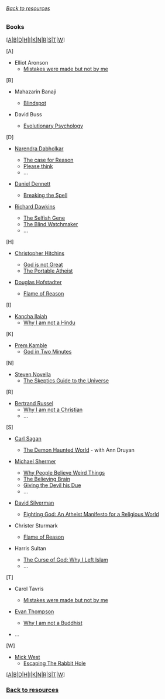###### [Back to resources](index.md)
### Books
[[A](#A)|[B](#B)|[D](#D)|[H](#H)|[I](#I)|[K](#K)|[N](#N)|[R](#R)|[S](#S)|[T](#T)|[W](#W)]

[<a name="A"></a>A]
* Elliot Aronson
  * [Mistakes were made but not by me](https://smile.amazon.com/Mistakes-Were-Made-But-Third/dp/B08YS5L4RJ/ref=sr_1_1?dchild=1&keywords=mistakes+were+made&qid=1623621568&sr=8-1)

[<a name="B"></a>B]
* Mahazarin Banaji
  * [Blindspot](https://smile.amazon.com/Blindspot-audiobook/dp/B00IS70DI6/ref=sr_1_1?crid=8QHTADIPL74U&dchild=1&keywords=blindspot+hidden+biases+of+good+people&qid=1623622262&s=books&sprefix=blindspot+hidd%2Cstripbooks%2C252&sr=1-1)

* David Buss
  * [Evolutionary Psychology](https://smile.amazon.com/Evolutionary-Psychology-New-Science-Mind/dp/1138088617/ref=sr_1_1?dchild=1&keywords=evolutionary+psychology+buss&qid=1623622131&s=books&sr=1-1)

[<a name="D"></a>D]
* [Narendra Dabholkar](https://en.wikipedia.org/wiki/Narendra_Dabholkar)
  * [The case for Reason](https://www.amazon.com/Case-Reason-Understanding-Anti-superstition-Movement-ebook/dp/B07GKY1Y7S/ref=sr_1_9?dchild=1&keywords=dabholkar&qid=1604880566&s=books&sr=1-9)
  * [Please think](https://www.amazon.com/Please-Think-Narendra-Dabholkar/dp/9388754026/ref=sr_1_10?dchild=1&keywords=dabholkar&qid=1604880566&s=books&sr=1-10)
  * ...

* [Daniel Dennett](https://en.wikipedia.org/wiki/Daniel_Dennett)
  * [Breaking the Spell](https://en.wikipedia.org/wiki/Breaking_the_Spell:_Religion_as_a_Natural_Phenomenon)
  
* [Richard Dawkins](https://en.wikipedia.org/wiki/Richard_Dawkins)
  * [The Selfish Gene](https://en.wikipedia.org/wiki/The_Selfish_Gene)
  * [The Blind Watchmaker](https://en.wikipedia.org/wiki/The_Blind_Watchmaker)
  * ...

[<a name="H"></a>H]
* [Christopher Hitchins](https://en.wikipedia.org/wiki/Christopher_Hitchens)
  * [God is not Great](https://en.wikipedia.org/wiki/God_Is_Not_Great)
  * [The Portable Atheist](https://en.wikipedia.org/wiki/The_Portable_Atheist)

* [Douglas Hofstadter](https://en.wikipedia.org/wiki/Douglas_Hofstadter)
  * [Flame of Reason](https://fritanke.se/flame-of-reason/)

[<a name="I"></a>I]
* [Kancha Ilaiah](https://en.wikipedia.org/wiki/Kancha_Ilaiah)
  * [Why I am not a Hindu](https://www.amazon.com/Why-I-Am-Not-Hindu/dp/8185604827)

[<a name="K"></a>K]
* [Prem Kamble](https://www.facebook.com/pukamble11)
  * [God in Two Minutes](https://www.amazon.com/God-Two-Minutes-Prem-Kamble-ebook/dp/B005RQCBNQ/ref=sr_1_1)

[<a name="N"></a>N]
* [Steven Novella](https://en.wikipedia.org/wiki/Steven_Novella)
  * [The Skeptics Guide to the Universe](https://www.theskepticsguide.org/our-book)

[<a name="R"></a>R]
* [Bertrand Russel](https://en.wikipedia.org/wiki/Bertrand_Russell)
  * [Why I am not a Christian](https://en.wikipedia.org/wiki/Why_I_Am_Not_a_Christian)
  * ...

[<a name="S"></a>S]
* [Carl Sagan](https://en.wikipedia.org/wiki/Carl_Sagan)
  * [The Demon Haunted World](https://en.wikipedia.org/wiki/The_Demon-Haunted_World) - with Ann Druyan
  
* [Michael Shermer](https://en.wikipedia.org/wiki/Michael_Shermer)
  * [Why People Believe Weird Things](https://www.amazon.com/People-Believe-Weird-Things-Pseudoscience/dp/0805070893/ref=sr_1_4?crid=EFSEK5AQ6OCF&dchild=1&keywords=michael+shermer&qid=1604880926&s=books&sprefix=shermer%2Cstripbooks%2C231&sr=1-4)
  * [The Believing Brain](https://www.amazon.com/Believing-Brain-Conspiracies-How-Construct-Reinforce/dp/1250008808/ref=sr_1_3?crid=EFSEK5AQ6OCF&dchild=1&keywords=michael+shermer&qid=1604880926&s=books&sprefix=shermer%2Cstripbooks%2C231&sr=1-3)
  * [Giving the Devil his Due](https://www.amazon.com/Giving-Devil-his-Due-Reflections/dp/1108489788/ref=sr_1_2?crid=EFSEK5AQ6OCF&dchild=1&keywords=michael+shermer&qid=1604880926&s=books&sprefix=shermer%2Cstripbooks%2C231&sr=1-2)
  * ...

* [David Silverman](https://en.wikipedia.org/wiki/David_Silverman_(activist))
  * [Fighting God: An Atheist Manifesto for a Religious World](https://www.amazon.com/Fighting-God-Atheist-Manifesto-Religious/dp/1250130719/ref=pd_lpo_14_img_0/132-3261237-8759747?_encoding=UTF8&pd_rd_i=1250130719&pd_rd_r=4f2ebee6-5632-48c5-a0a9-eb800e23a11a&pd_rd_w=pVH48&pd_rd_wg=y3VSR&pf_rd_p=7b36d496-f366-4631-94d3-61b87b52511b&pf_rd_r=NCX29C95P66GNQCCEWVE&psc=1&refRID=NCX29C95P66GNQCCEWVE)

* Christer Sturmark
  * [Flame of Reason](https://fritanke.se/flame-of-reason/)

* Harris Sultan
  * [The Curse of God: Why I Left Islam](https://www.amazon.com/Curse-God-Why-Left-Islam/dp/1984502123)
  * ...

[<a name="T"></a>T]
* Carol Tavris
  * [Mistakes were made but not by me](https://smile.amazon.com/Mistakes-Were-Made-But-Third/dp/B08YS5L4RJ/ref=sr_1_1?dchild=1&keywords=mistakes+were+made&qid=1623621568&sr=8-1)
  
* [Evan Thompson](https://en.wikipedia.org/wiki/Evan_Thompson)
  * [Why I am not a Buddhist](https://www.amazon.com/Why-I-Am-Not-Buddhist/dp/0300226551)
* ...

[<a name="W"></a>W]
* [Mick West](https://en.wikipedia.org/wiki/Mick_West)
  * [Escaping The Rabbit Hole](https://www.amazon.com/Escaping-Rabbit-Hole-Conspiracy-Theories-ebook/dp/B077YS5G2N)

[[A](#A)|[B](#B)|[D](#D)|[H](#H)|[I](#I)|[K](#K)|[N](#N)|[R](#R)|[S](#S)|[T](#T)|[W](#W)]
### [Back to resources](index.md)
